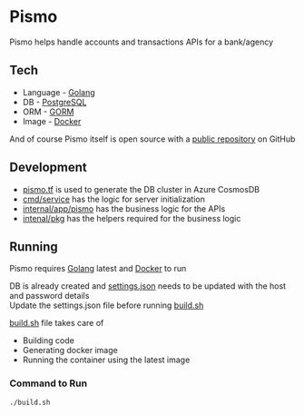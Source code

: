 # Pismo

Pismo helps handle accounts and transactions APIs for a bank/agency 

## Tech

- Language - [Golang]
- DB - [PostgreSQL]
- ORM - [GORM]
- Image - [Docker]

And of course Pismo itself is open source with a [public repository][pismo] on GitHub
## Development

- [pismo.tf](https://github.com/preetamkv/pismo/blob/master/pismo.tf) is used to generate the DB cluster in Azure CosmosDB
- [cmd/service](https://github.com/preetamkv/pismo/tree/master/cmd/service) has the logic for server initialization
- [internal/app/pismo](https://github.com/preetamkv/pismo/tree/master/internal/app/pismo) has the business logic for the APIs
- [intenal/pkg](https://github.com/preetamkv/pismo/tree/master/internal/pkg) has the helpers required for the business logic

## Running

Pismo requires [Golang] latest and [Docker] to run

DB is already created and [settings.json](https://github.com/preetamkv/pismo/blob/master/settings.json) needs to be updated with the host and password details\
Update the settings.json file before running [build.sh](https://github.com/preetamkv/pismo/blob/master/build.sh)

[build.sh](https://github.com/preetamkv/pismo/blob/master/build.sh) file takes care of
- Building code
- Generating docker image
- Running the container using the latest image

### Command to Run
```sh
./build.sh
```

   [pismo]: <https://github.com/preetamkv/pismo>
   [Golang]: <https://go.dev/>
   [PostgreSQL]: <https://learn.microsoft.com/en-us/azure/cosmos-db/postgresql/introduction>
   [GORM]: <https://pkg.go.dev/gorm.io/gorm>
   [Docker]: <https://www.docker.com/>
